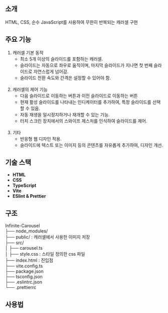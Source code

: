 ## 소개

HTML, CSS, 순수 JavaScript를 사용하여 무한히 반복되는 캐러셀 구현

## 주요 기능

1. 캐러셀 기본 동작
   - 최소 5개 이상의 슬라이드를 포함하는 캐러셀.
   - 슬라이드는 자동으로 좌우로 움직이며, 마지막 슬라이드가 지나면 첫 번째 슬라이드로 자연스럽게 넘어감.
   - 슬라이드 전환 속도와 간격은 설정할 수 있어야 함. <br/><br/>
2. 캐러셀의 제어 기능
   - 다음 슬라이드로 이동하는 버튼과 이전 슬라이드로 이동하는 버튼
   - 현재 활성 슬라이드를 나타내는 인디케이터를 추가하여, 특정 슬라이드를 선택할 수 있음.
   - 자동 재생을 일시정지하거나 재개할 수 있는 기능.
   - 터치 스크린 장치에서의 스와이프 제스처를 인식하여 슬라이드를 제어.<br/><br/>
3. 기타
   - 반응형 웹 디자인 적용.
   - 슬라이드에 텍스트 또는 이미지 등의 콘텐츠를 자유롭게 추가하여, 디자인 개선.

## 기술 스택

- **HTML**
- **CSS**
- **TypeScript**
- **Vite**
- **ESlint & Prettier**

## 구조

Infinite-Carousel<br/>
├── node_modules/  
├── public/ : 캐러셀에서 사용한 이미지 저장<br/>
├── src/  
│ ├── carousel.ts  
│ ├── style.css : 스타일 정의한 css 파일<br/>
├── index.html : 진입점<br/>
├── vite.config.ts  
├── package.json  
├── tsconfig.json  
├── .eslintrc.json  
└── .prettierrc

## 사용법
